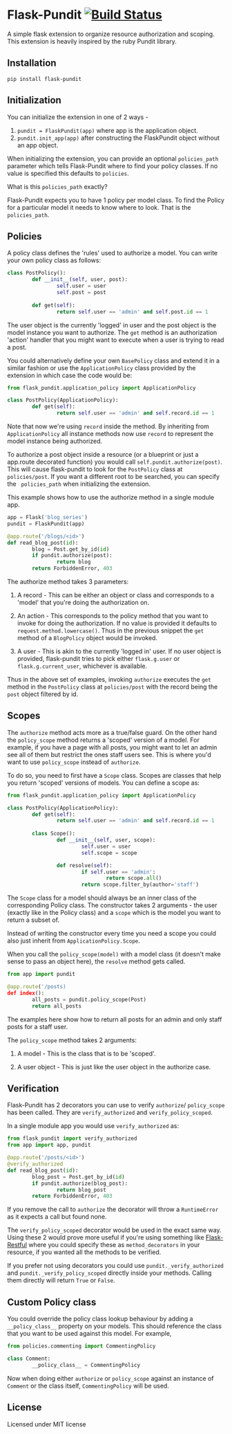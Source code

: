 # Flask-Pundit [![Build Status](https://travis-ci.org/anurag90x/flask-pundit.svg?branch=master)](https://travis-ci.org/anurag90x/flask-pundit)  
A simple flask extension to organize resource authorization and scoping. This extension is heavily inspired by the ruby Pundit library.

## Installation
` pip install flask-pundit `

## Initialization

You can initialize the extension in one of 2 ways - 

1. `pundit = FlaskPundit(app)` where app is the application object.
2. `pundit.init_app(app)` after constructing the FlaskPundit object without an app object. 

When initializing the extension, you can provide an optional `policies_path` parameter which tells Flask-Pundit where to find your policy classes. If no value is specified this defaults to `policies`.

What is this `policies_path` exactly?

Flask-Pundit expects you to have 1 policy per model class. To find the Policy for a particular model it needs to know where to look. That is the `policies_path`. 

## Policies

A policy class defines the 'rules' used to authorize a model. You can write your own policy class as follows:

```python
class PostPolicy():
        def __init__(self, user, post):
                self.user = user
                self.post = post
        
        def get(self):
                return self.user == 'admin' and self.post.id == 1
```
The user object is the currently 'logged' in user and the post object is the model instance you want to authorize.
The `get` method is an authorization 'action' handler that you might want to execute when a user is trying to read a post.

You could alternatively define your own `BasePolicy` class and extend it in a similar fashion or use the `ApplicationPolicy` class provided by the extension in which case the code would be:

```python
from flask_pundit.application_policy import ApplicationPolicy

class PostPolicy(ApplicationPolicy):
        def get(self):
                return self.user == 'admin' and self.record.id == 1
```
Note that now we're using `record` inside the method. By inheriting from `ApplicationPolicy` all instance methods now use `record` to represent the model instance being authorized.

To authorize a post object inside a resource (or a blueprint or just a app.route decorated function) you would call `self.pundit.authorize(post)`. This will cause flask-pundit to look for the `PostPolicy` class at `policies/post`. If you want a different root to be searched, you can specify the ` policies_path` when initializing the extension.

This example shows how to use the authorize method in a single module app.

```python
app = Flask('blog_series')
pundit = FlaskPundit(app)

@app.route('/blogs/<id>')
def read_blog_post(id):
        blog = Post.get_by_id(id)
        if pundit.authorize(post):
                return blog
        return ForbiddenError, 403
```
The authorize method takes 3 parameters:

1. A record - This can be either an object or class and corresponds to a 'model' that you're doing the authorization on.

2. An action - This corresponds to the policy method that you want to invoke for doing the authorization. If no value is provided it
defaults to `request.method.lowercase()`. Thus in the previous snippet the `get` method of a `BlogPolicy` object would be invoked.

3. A user - This is akin to the currently 'logged in' user. If no user object is provided, flask-pundit tries to pick either `flask.g.user` or 
`flask.g.current_user`, whichever is available.

Thus in the above set of examples, invoking `authorize` executes the `get` method in the `PostPolicy` class at `policies/post` with the record being the `post` object filtered by id.

## Scopes

The `authorize` method acts more as a true/false guard. On the other hand the `policy_scope` method returns a 'scoped' version of a model. For example, if you have a page with all posts, you might want to let an admin see all of them but restrict the ones staff users see. This is where you'd want to use `policy_scope` instead of `authorize`.

To do so, you need to first have a `Scope` class. Scopes are classes that help you return 'scoped' versions of models. You can define a scope as:

```python
from flask_pundit.application_policy import ApplicationPolicy

class PostPolicy(ApplicationPolicy):
        def get(self):
                return self.user == 'admin' and self.record.id == 1
        
        class Scope():
                def __init__(self, user, scope):
                        self.user = user
                        self.scope = scope

                def resolve(self):
                        if self.user == 'admin':
                                return scope.all()
                        return scope.filter_by(author='staff')
```
The `Scope` class for a model should always be an inner class of the corresponding Policy class. The constructor takes 2 arguments - the user (exactly like in the Policy class) and a `scope` which is the model you want to return a subset of.

Instead of writing the constructor every time you need a scope you could also just inherit from `ApplicationPolicy.Scope`.

When you call the `policy_scope(model)` with a model class (it doesn't make sense to pass an object here), the `resolve` method gets called.

``` python
from app import pundit

@app.route('/posts)
def index():
        all_posts = pundit.policy_scope(Post)
        return all_posts
```
The examples here show how to return all posts for an admin and only staff posts for a staff user.

The `policy_scope` method takes 2 arguments:

1. A model - This is the class that is to be 'scoped'.

2. A user object - This is just like the user object in the authorize case.

## Verification

Flask-Pundit has 2 decorators you can use to verify `authorize`/ `policy_scope` has been called. They are `verify_authorized` and `verify_policy_scoped`.

In a single module app you would use `verify_authorized` as:

``` python
from flask_pundit import verify_authorized
from app import app, pundit

@app.route('/posts/<id>')
@verify_authorized
def read_blog_post(id):
        blog_post = Post.get_by_id(id)
        if pundit.authorize(blog_post):
                return blog_post
        return ForbiddenError, 403
```
If you remove the call to `authorize` the decorator will throw a `RuntimeError` as it expects a call but found none.

The `verify_policy_scoped` decorator would be used in the exact same way. Using these 2 would prove more useful if you're using something like [Flask-Restful](https://github.com/flask-restful/flask-restful) where you could specify these as `method_decorators` in your resource, if you wanted all the methods to be verified.

If you prefer not using decorators you could use `pundit._verify_authorized` and `pundit._verify_policy_scoped` directly inside your methods. Calling them directly will return `True` or `False`.

## Custom Policy class

You could override the policy class lookup behaviour by adding a `__policy_class__` property on your models. This should reference the class that you want to be used against this model. For example,

```python
from policies.commenting import CommentingPolicy

class Comment:
        __policy_class__ = CommentingPolicy
```
Now when doing either `authorize` or `policy_scope` against an instance of `Comment` or the class itself, `CommentingPolicy` will be used.

## License

Licensed under MIT license
